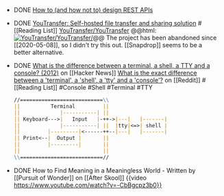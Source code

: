 - DONE [How to (and how not to) design REST APIs](https://news.ycombinator.com/item?id=38103310)
- DONE [YouTransfer: Self-hosted file transfer and sharing solution](https://news.ycombinator.com/item?id=38978630) #[[Reading List]]
  [YouTransfer/YouTransfer](https://github.com/YouTransfer/YouTransfer)
  @@html: <a href="https://github.com/YouTransfer/YouTransfer/"><img src="https://github-readme-stats-astronomer.vercel.app/api/pin/?username=YouTransfer&repo=YouTransfer&theme=tokyonight" alt="YouTransfer/YouTransfer/"/></a>@@
  The project has been abandoned since [[2020-05-08]], so I didn't try this out.
  [[Snapdrop]] seems to be a better alternative.
- DONE [What is the difference between a terminal, a shell, a TTY and a console? (2012)](https://news.ycombinator.com/item?id=38984096) on [[Hacker News]] 
  [What is the exact difference between a 'terminal', a 'shell', a 'tty' and a 'console'?](https://www.reddit.com/r/programming/comments/41u5hw/comment/cz5ejh6/) on [[Reddit]] 
  #[[Reading List]] #Console #Shell #Terminal #TTY
  
  ```markdown
  //===========================\\
  ||          Terminal         ||
  ||             |-----------| ||
  || Keyboard--->|   Input   |-++->|---|   |-------|
  ||             |-----------| ||  |tty|<=>| shell |
  ||         |---------|<------++--|---|   |-------|
  || Print<--|  Output |       ||
  ||         |---------|       ||
  ||                           ||
  \\===========================//
  ```
- DONE How to Find Meaning in a Meaningless World - Written by [[Pursuit of Wonder]] on [[After Skool]]
  {{video https://www.youtube.com/watch?v=-CbBgcpz3b0}}
